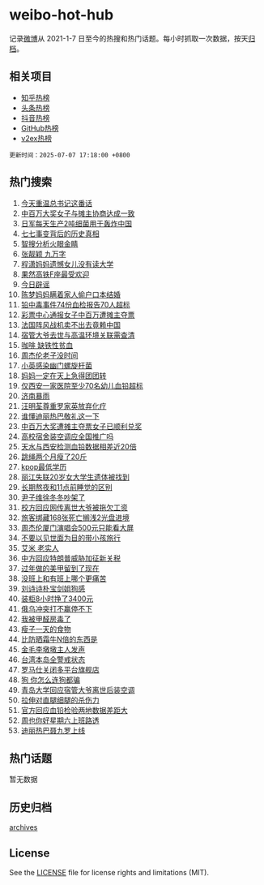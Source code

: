 # weibo-hot-hub

记录[微博](https://www.weibo.com)从 2021-1-7 日至今的热搜和热门话题。每小时抓取一次数据，按天[归档](archives)。

## 相关项目

- [知乎热榜](https://github.com/lonnyzhang423/zhihu-hot-hub)
- [头条热榜](https://github.com/lonnyzhang423/toutiao-hot-hub)
- [抖音热榜](https://github.com/lonnyzhang423/douyin-hot-hub)
- [GitHub热榜](https://github.com/lonnyzhang423/github-hot-hub)
- [v2ex热榜](https://github.com/lonnyzhang423/v2ex-hot-hub)


`更新时间：2025-07-07 17:18:00 +0800`

## 热门搜索

1. [今天重温总书记这番话](https://m.weibo.cn/search?containerid=100103type%3D1%26t%3D10%26q%3D%23%E4%BB%8A%E5%A4%A9%E9%87%8D%E6%B8%A9%E6%80%BB%E4%B9%A6%E8%AE%B0%E8%BF%99%E7%95%AA%E8%AF%9D%23&stream_entry_id=51&isnewpage=1&extparam=seat%3D1%26pos%3D0%26stream_entry_id%3D51%26c_type%3D51%26filter_type%3Drealtimehot%26cate%3D10103%26q%3D%2523%25E4%25BB%258A%25E5%25A4%25A9%25E9%2587%258D%25E6%25B8%25A9%25E6%2580%25BB%25E4%25B9%25A6%25E8%25AE%25B0%25E8%25BF%2599%25E7%2595%25AA%25E8%25AF%259D%2523%26dgr%3D0%26display_time%3D1751879878%26pre_seqid%3D17518798788310354799354)
1. [中百万大奖女子与摊主协商达成一致](https://m.weibo.cn/search?containerid=100103type%3D1%26t%3D10%26q%3D%23%E4%B8%AD%E7%99%BE%E4%B8%87%E5%A4%A7%E5%A5%96%E5%A5%B3%E5%AD%90%E4%B8%8E%E6%91%8A%E4%B8%BB%E5%8D%8F%E5%95%86%E8%BE%BE%E6%88%90%E4%B8%80%E8%87%B4%23&stream_entry_id=31&isnewpage=1&extparam=seat%3D1%26flag%3D0%26lcate%3D5001%26band_rank%3D1%26filter_type%3Drealtimehot%26realpos%3D1%26dgr%3D0%26stream_entry_id%3D31%26pos%3D0%26cate%3D5001%26c_type%3D31%26q%3D%2523%25E4%25B8%25AD%25E7%2599%25BE%25E4%25B8%2587%25E5%25A4%25A7%25E5%25A5%2596%25E5%25A5%25B3%25E5%25AD%2590%25E4%25B8%258E%25E6%2591%258A%25E4%25B8%25BB%25E5%258D%258F%25E5%2595%2586%25E8%25BE%25BE%25E6%2588%2590%25E4%25B8%2580%25E8%2587%25B4%2523%26display_time%3D1751879878%26pre_seqid%3D17518798788310354799354)
1. [日军每天生产2吨细菌用于轰炸中国](https://m.weibo.cn/search?containerid=100103type%3D1%26t%3D10%26q%3D%23%E6%97%A5%E5%86%9B%E6%AF%8F%E5%A4%A9%E7%94%9F%E4%BA%A72%E5%90%A8%E7%BB%86%E8%8F%8C%E7%94%A8%E4%BA%8E%E8%BD%B0%E7%82%B8%E4%B8%AD%E5%9B%BD%23&stream_entry_id=31&isnewpage=1&extparam=seat%3D1%26flag%3D1%26lcate%3D5001%26band_rank%3D2%26filter_type%3Drealtimehot%26realpos%3D2%26dgr%3D0%26stream_entry_id%3D31%26pos%3D1%26cate%3D5001%26c_type%3D31%26q%3D%2523%25E6%2597%25A5%25E5%2586%259B%25E6%25AF%258F%25E5%25A4%25A9%25E7%2594%259F%25E4%25BA%25A72%25E5%2590%25A8%25E7%25BB%2586%25E8%258F%258C%25E7%2594%25A8%25E4%25BA%258E%25E8%25BD%25B0%25E7%2582%25B8%25E4%25B8%25AD%25E5%259B%25BD%2523%26display_time%3D1751879878%26pre_seqid%3D17518798788310354799354)
1. [七七事变背后的历史真相](https://m.weibo.cn/search?containerid=100103type%3D1%26t%3D10%26q%3D%23%E4%B8%83%E4%B8%83%E4%BA%8B%E5%8F%98%E8%83%8C%E5%90%8E%E7%9A%84%E5%8E%86%E5%8F%B2%E7%9C%9F%E7%9B%B8%23&stream_entry_id=31&isnewpage=1&extparam=seat%3D1%26flag%3D0%26lcate%3D5001%26band_rank%3D3%26filter_type%3Drealtimehot%26realpos%3D3%26dgr%3D0%26stream_entry_id%3D31%26pos%3D2%26cate%3D5001%26c_type%3D31%26q%3D%2523%25E4%25B8%2583%25E4%25B8%2583%25E4%25BA%258B%25E5%258F%2598%25E8%2583%258C%25E5%2590%258E%25E7%259A%2584%25E5%258E%2586%25E5%258F%25B2%25E7%259C%259F%25E7%259B%25B8%2523%26display_time%3D1751879878%26pre_seqid%3D17518798788310354799354)
1. [智搜分析火眼金睛](https://m.weibo.cn/search?containerid=100103type%3D1%26t%3D10%26q%3D%23%E6%99%BA%E6%90%9C%E5%88%86%E6%9E%90%E7%81%AB%E7%9C%BC%E9%87%91%E7%9D%9B%23&stream_entry_id=31&isnewpage=1&extparam=seat%3D1%26stream_entry_id%3D31%26lcate%3D5001%26band_rank%3D4%26filter_type%3Drealtimehot%26is_ad_pos%3D1%26c_type%3D31%26pos%3D3%26q%3D%2523%25E6%2599%25BA%25E6%2590%259C%25E5%2588%2586%25E6%259E%2590%25E7%2581%25AB%25E7%259C%25BC%25E9%2587%2591%25E7%259D%259B%2523%26cate%3D5001%26dgr%3D0%26adid%3D293010%26display_time%3D1751879878%26pre_seqid%3D17518798788310354799354)
1. [张靓颖 九万字](https://m.weibo.cn/search?containerid=100103type%3D1%26t%3D10%26q%3D%E5%BC%A0%E9%9D%93%E9%A2%96+%E4%B9%9D%E4%B8%87%E5%AD%97&stream_entry_id=31&isnewpage=1&extparam=seat%3D1%26flag%3D1%26lcate%3D5001%26band_rank%3D4%26filter_type%3Drealtimehot%26realpos%3D4%26dgr%3D0%26stream_entry_id%3D31%26pos%3D4%26cate%3D5001%26c_type%3D31%26q%3D%25E5%25BC%25A0%25E9%259D%2593%25E9%25A2%2596%2520%25E4%25B9%259D%25E4%25B8%2587%25E5%25AD%2597%26display_time%3D1751879878%26pre_seqid%3D17518798788310354799354)
1. [程潇妈妈遗憾女儿没有读大学](https://m.weibo.cn/search?containerid=100103type%3D1%26t%3D10%26q%3D%E7%A8%8B%E6%BD%87%E5%A6%88%E5%A6%88%E9%81%97%E6%86%BE%E5%A5%B3%E5%84%BF%E6%B2%A1%E6%9C%89%E8%AF%BB%E5%A4%A7%E5%AD%A6&stream_entry_id=31&isnewpage=1&extparam=seat%3D1%26flag%3D1%26lcate%3D5001%26band_rank%3D5%26filter_type%3Drealtimehot%26realpos%3D5%26dgr%3D0%26stream_entry_id%3D31%26pos%3D5%26cate%3D5001%26c_type%3D31%26q%3D%25E7%25A8%258B%25E6%25BD%2587%25E5%25A6%2588%25E5%25A6%2588%25E9%2581%2597%25E6%2586%25BE%25E5%25A5%25B3%25E5%2584%25BF%25E6%25B2%25A1%25E6%259C%2589%25E8%25AF%25BB%25E5%25A4%25A7%25E5%25AD%25A6%26display_time%3D1751879878%26pre_seqid%3D17518798788310354799354)
1. [果然高铁F座最受欢迎](https://m.weibo.cn/search?containerid=100103type%3D1%26t%3D10%26q%3D%E6%9E%9C%E7%84%B6%E9%AB%98%E9%93%81F%E5%BA%A7%E6%9C%80%E5%8F%97%E6%AC%A2%E8%BF%8E&stream_entry_id=31&isnewpage=1&extparam=seat%3D1%26flag%3D2%26lcate%3D5001%26band_rank%3D6%26filter_type%3Drealtimehot%26realpos%3D6%26dgr%3D0%26stream_entry_id%3D31%26pos%3D6%26cate%3D5001%26c_type%3D31%26q%3D%25E6%259E%259C%25E7%2584%25B6%25E9%25AB%2598%25E9%2593%2581F%25E5%25BA%25A7%25E6%259C%2580%25E5%258F%2597%25E6%25AC%25A2%25E8%25BF%258E%26display_time%3D1751879878%26pre_seqid%3D17518798788310354799354)
1. [今日辟谣](https://m.weibo.cn/search?containerid=100103type%3D1%26t%3D10%26q%3D%23%E4%BB%8A%E6%97%A5%E8%BE%9F%E8%B0%A3%23&stream_entry_id=31&isnewpage=1&extparam=seat%3D1%26stream_entry_id%3D31%26lcate%3D5001%26band_rank%3D7%26filter_type%3Drealtimehot%26is_ad_pos%3D1%26c_type%3D31%26pos%3D7%26q%3D%2523%25E4%25BB%258A%25E6%2597%25A5%25E8%25BE%259F%25E8%25B0%25A3%2523%26cate%3D5001%26dgr%3D0%26adid%3D293062%26display_time%3D1751879878%26pre_seqid%3D17518798788310354799354)
1. [陈梦妈妈瞒着家人偷户口本结婚](https://m.weibo.cn/search?containerid=100103type%3D1%26t%3D10%26q%3D%E9%99%88%E6%A2%A6%E5%A6%88%E5%A6%88%E7%9E%92%E7%9D%80%E5%AE%B6%E4%BA%BA%E5%81%B7%E6%88%B7%E5%8F%A3%E6%9C%AC%E7%BB%93%E5%A9%9A&stream_entry_id=31&isnewpage=1&extparam=seat%3D1%26flag%3D2%26lcate%3D5001%26band_rank%3D7%26filter_type%3Drealtimehot%26realpos%3D7%26dgr%3D0%26stream_entry_id%3D31%26pos%3D8%26cate%3D5001%26c_type%3D31%26q%3D%25E9%2599%2588%25E6%25A2%25A6%25E5%25A6%2588%25E5%25A6%2588%25E7%259E%2592%25E7%259D%2580%25E5%25AE%25B6%25E4%25BA%25BA%25E5%2581%25B7%25E6%2588%25B7%25E5%258F%25A3%25E6%259C%25AC%25E7%25BB%2593%25E5%25A9%259A%26display_time%3D1751879878%26pre_seqid%3D17518798788310354799354)
1. [铅中毒事件74份血检报告70人超标](https://m.weibo.cn/search?containerid=100103type%3D1%26t%3D10%26q%3D%23%E9%93%85%E4%B8%AD%E6%AF%92%E4%BA%8B%E4%BB%B674%E4%BB%BD%E8%A1%80%E6%A3%80%E6%8A%A5%E5%91%8A70%E4%BA%BA%E8%B6%85%E6%A0%87%23&stream_entry_id=31&isnewpage=1&extparam=seat%3D1%26flag%3D0%26lcate%3D5001%26band_rank%3D8%26filter_type%3Drealtimehot%26realpos%3D8%26dgr%3D0%26stream_entry_id%3D31%26pos%3D9%26cate%3D5001%26c_type%3D31%26q%3D%2523%25E9%2593%2585%25E4%25B8%25AD%25E6%25AF%2592%25E4%25BA%258B%25E4%25BB%25B674%25E4%25BB%25BD%25E8%25A1%2580%25E6%25A3%2580%25E6%258A%25A5%25E5%2591%258A70%25E4%25BA%25BA%25E8%25B6%2585%25E6%25A0%2587%2523%26display_time%3D1751879878%26pre_seqid%3D17518798788310354799354)
1. [彩票中心通报女子中百万遭摊主夺票](https://m.weibo.cn/search?containerid=100103type%3D1%26t%3D10%26q%3D%23%E5%BD%A9%E7%A5%A8%E4%B8%AD%E5%BF%83%E9%80%9A%E6%8A%A5%E5%A5%B3%E5%AD%90%E4%B8%AD%E7%99%BE%E4%B8%87%E9%81%AD%E6%91%8A%E4%B8%BB%E5%A4%BA%E7%A5%A8%23&stream_entry_id=31&isnewpage=1&extparam=seat%3D1%26flag%3D1%26lcate%3D5001%26band_rank%3D9%26filter_type%3Drealtimehot%26realpos%3D9%26dgr%3D0%26stream_entry_id%3D31%26pos%3D10%26cate%3D5001%26c_type%3D31%26q%3D%2523%25E5%25BD%25A9%25E7%25A5%25A8%25E4%25B8%25AD%25E5%25BF%2583%25E9%2580%259A%25E6%258A%25A5%25E5%25A5%25B3%25E5%25AD%2590%25E4%25B8%25AD%25E7%2599%25BE%25E4%25B8%2587%25E9%2581%25AD%25E6%2591%258A%25E4%25B8%25BB%25E5%25A4%25BA%25E7%25A5%25A8%2523%26display_time%3D1751879878%26pre_seqid%3D17518798788310354799354)
1. [法国阵风战机卖不出去竟赖中国](https://m.weibo.cn/search?containerid=100103type%3D1%26t%3D10%26q%3D%23%E6%B3%95%E5%9B%BD%E9%98%B5%E9%A3%8E%E6%88%98%E6%9C%BA%E5%8D%96%E4%B8%8D%E5%87%BA%E5%8E%BB%E7%AB%9F%E8%B5%96%E4%B8%AD%E5%9B%BD%23&stream_entry_id=31&isnewpage=1&extparam=seat%3D1%26flag%3D0%26lcate%3D5001%26band_rank%3D10%26filter_type%3Drealtimehot%26realpos%3D10%26dgr%3D0%26stream_entry_id%3D31%26pos%3D11%26cate%3D5001%26c_type%3D31%26q%3D%2523%25E6%25B3%2595%25E5%259B%25BD%25E9%2598%25B5%25E9%25A3%258E%25E6%2588%2598%25E6%259C%25BA%25E5%258D%2596%25E4%25B8%258D%25E5%2587%25BA%25E5%258E%25BB%25E7%25AB%259F%25E8%25B5%2596%25E4%25B8%25AD%25E5%259B%25BD%2523%26display_time%3D1751879878%26pre_seqid%3D17518798788310354799354)
1. [宿管大爷去世与高温环境关联需查清](https://m.weibo.cn/search?containerid=100103type%3D1%26t%3D10%26q%3D%23%E5%AE%BF%E7%AE%A1%E5%A4%A7%E7%88%B7%E5%8E%BB%E4%B8%96%E4%B8%8E%E9%AB%98%E6%B8%A9%E7%8E%AF%E5%A2%83%E5%85%B3%E8%81%94%E9%9C%80%E6%9F%A5%E6%B8%85%23&stream_entry_id=31&isnewpage=1&extparam=seat%3D1%26flag%3D2%26lcate%3D5001%26band_rank%3D11%26filter_type%3Drealtimehot%26realpos%3D11%26dgr%3D0%26stream_entry_id%3D31%26pos%3D12%26cate%3D5001%26c_type%3D31%26q%3D%2523%25E5%25AE%25BF%25E7%25AE%25A1%25E5%25A4%25A7%25E7%2588%25B7%25E5%258E%25BB%25E4%25B8%2596%25E4%25B8%258E%25E9%25AB%2598%25E6%25B8%25A9%25E7%258E%25AF%25E5%25A2%2583%25E5%2585%25B3%25E8%2581%2594%25E9%259C%2580%25E6%259F%25A5%25E6%25B8%2585%2523%26display_time%3D1751879878%26pre_seqid%3D17518798788310354799354)
1. [咖啡 缺铁性贫血](https://m.weibo.cn/search?containerid=100103type%3D1%26t%3D10%26q%3D%E5%92%96%E5%95%A1+%E7%BC%BA%E9%93%81%E6%80%A7%E8%B4%AB%E8%A1%80&stream_entry_id=31&isnewpage=1&extparam=seat%3D1%26flag%3D2%26lcate%3D5001%26band_rank%3D12%26filter_type%3Drealtimehot%26realpos%3D12%26dgr%3D0%26stream_entry_id%3D31%26pos%3D13%26cate%3D5001%26c_type%3D31%26q%3D%25E5%2592%2596%25E5%2595%25A1%2520%25E7%25BC%25BA%25E9%2593%2581%25E6%2580%25A7%25E8%25B4%25AB%25E8%25A1%2580%26display_time%3D1751879878%26pre_seqid%3D17518798788310354799354)
1. [周杰伦老子没时间](https://m.weibo.cn/search?containerid=100103type%3D1%26t%3D10%26q%3D%E5%91%A8%E6%9D%B0%E4%BC%A6%E8%80%81%E5%AD%90%E6%B2%A1%E6%97%B6%E9%97%B4&stream_entry_id=31&isnewpage=1&extparam=seat%3D1%26flag%3D2%26lcate%3D5001%26band_rank%3D13%26filter_type%3Drealtimehot%26realpos%3D13%26dgr%3D0%26stream_entry_id%3D31%26pos%3D14%26cate%3D5001%26c_type%3D31%26q%3D%25E5%2591%25A8%25E6%259D%25B0%25E4%25BC%25A6%25E8%2580%2581%25E5%25AD%2590%25E6%25B2%25A1%25E6%2597%25B6%25E9%2597%25B4%26display_time%3D1751879878%26pre_seqid%3D17518798788310354799354)
1. [小英感染幽门螺旋杆菌](https://m.weibo.cn/search?containerid=100103type%3D1%26t%3D10%26q%3D%23%E5%B0%8F%E8%8B%B1%E6%84%9F%E6%9F%93%E5%B9%BD%E9%97%A8%E8%9E%BA%E6%97%8B%E6%9D%86%E8%8F%8C%23&stream_entry_id=31&isnewpage=1&extparam=seat%3D1%26flag%3D2%26lcate%3D5001%26band_rank%3D14%26filter_type%3Drealtimehot%26realpos%3D14%26dgr%3D0%26stream_entry_id%3D31%26pos%3D15%26cate%3D5001%26c_type%3D31%26q%3D%2523%25E5%25B0%258F%25E8%258B%25B1%25E6%2584%259F%25E6%259F%2593%25E5%25B9%25BD%25E9%2597%25A8%25E8%259E%25BA%25E6%2597%258B%25E6%259D%2586%25E8%258F%258C%2523%26display_time%3D1751879878%26pre_seqid%3D17518798788310354799354)
1. [妈妈一定在天上急得团团转](https://m.weibo.cn/search?containerid=100103type%3D1%26t%3D10%26q%3D%E5%A6%88%E5%A6%88%E4%B8%80%E5%AE%9A%E5%9C%A8%E5%A4%A9%E4%B8%8A%E6%80%A5%E5%BE%97%E5%9B%A2%E5%9B%A2%E8%BD%AC&stream_entry_id=31&isnewpage=1&extparam=seat%3D1%26flag%3D0%26lcate%3D5001%26band_rank%3D15%26filter_type%3Drealtimehot%26realpos%3D15%26dgr%3D0%26stream_entry_id%3D31%26pos%3D16%26cate%3D5001%26c_type%3D31%26q%3D%25E5%25A6%2588%25E5%25A6%2588%25E4%25B8%2580%25E5%25AE%259A%25E5%259C%25A8%25E5%25A4%25A9%25E4%25B8%258A%25E6%2580%25A5%25E5%25BE%2597%25E5%259B%25A2%25E5%259B%25A2%25E8%25BD%25AC%26display_time%3D1751879878%26pre_seqid%3D17518798788310354799354)
1. [仅西安一家医院至少70名幼儿血铅超标](https://m.weibo.cn/search?containerid=100103type%3D1%26t%3D10%26q%3D%23%E4%BB%85%E8%A5%BF%E5%AE%89%E4%B8%80%E5%AE%B6%E5%8C%BB%E9%99%A2%E8%87%B3%E5%B0%9170%E5%90%8D%E5%B9%BC%E5%84%BF%E8%A1%80%E9%93%85%E8%B6%85%E6%A0%87%23&stream_entry_id=31&isnewpage=1&extparam=seat%3D1%26flag%3D0%26lcate%3D5001%26band_rank%3D16%26filter_type%3Drealtimehot%26realpos%3D16%26dgr%3D0%26stream_entry_id%3D31%26pos%3D17%26cate%3D5001%26c_type%3D31%26q%3D%2523%25E4%25BB%2585%25E8%25A5%25BF%25E5%25AE%2589%25E4%25B8%2580%25E5%25AE%25B6%25E5%258C%25BB%25E9%2599%25A2%25E8%2587%25B3%25E5%25B0%259170%25E5%2590%258D%25E5%25B9%25BC%25E5%2584%25BF%25E8%25A1%2580%25E9%2593%2585%25E8%25B6%2585%25E6%25A0%2587%2523%26display_time%3D1751879878%26pre_seqid%3D17518798788310354799354)
1. [济南暴雨](https://m.weibo.cn/search?containerid=100103type%3D1%26t%3D10%26q%3D%E6%B5%8E%E5%8D%97%E6%9A%B4%E9%9B%A8&stream_entry_id=31&isnewpage=1&extparam=seat%3D1%26flag%3D0%26lcate%3D5001%26band_rank%3D17%26filter_type%3Drealtimehot%26realpos%3D17%26dgr%3D0%26stream_entry_id%3D31%26pos%3D18%26cate%3D5001%26c_type%3D31%26q%3D%25E6%25B5%258E%25E5%258D%2597%25E6%259A%25B4%25E9%259B%25A8%26display_time%3D1751879878%26pre_seqid%3D17518798788310354799354)
1. [汪明荃尊重罗家英放弃化疗](https://m.weibo.cn/search?containerid=100103type%3D1%26t%3D10%26q%3D%23%E6%B1%AA%E6%98%8E%E8%8D%83%E5%B0%8A%E9%87%8D%E7%BD%97%E5%AE%B6%E8%8B%B1%E6%94%BE%E5%BC%83%E5%8C%96%E7%96%97%23&stream_entry_id=31&isnewpage=1&extparam=seat%3D1%26flag%3D1%26lcate%3D5001%26band_rank%3D18%26filter_type%3Drealtimehot%26realpos%3D18%26dgr%3D0%26stream_entry_id%3D31%26pos%3D19%26cate%3D5001%26c_type%3D31%26q%3D%2523%25E6%25B1%25AA%25E6%2598%258E%25E8%258D%2583%25E5%25B0%258A%25E9%2587%258D%25E7%25BD%2597%25E5%25AE%25B6%25E8%258B%25B1%25E6%2594%25BE%25E5%25BC%2583%25E5%258C%2596%25E7%2596%2597%2523%26display_time%3D1751879878%26pre_seqid%3D17518798788310354799354)
1. [谁懂迪丽热巴敬礼这一下](https://m.weibo.cn/search?containerid=100103type%3D1%26t%3D10%26q%3D%23%E8%B0%81%E6%87%82%E8%BF%AA%E4%B8%BD%E7%83%AD%E5%B7%B4%E6%95%AC%E7%A4%BC%E8%BF%99%E4%B8%80%E4%B8%8B%23&stream_entry_id=31&isnewpage=1&extparam=seat%3D1%26flag%3D1%26lcate%3D5001%26band_rank%3D19%26filter_type%3Drealtimehot%26realpos%3D19%26dgr%3D0%26stream_entry_id%3D31%26pos%3D20%26cate%3D5001%26c_type%3D31%26q%3D%2523%25E8%25B0%2581%25E6%2587%2582%25E8%25BF%25AA%25E4%25B8%25BD%25E7%2583%25AD%25E5%25B7%25B4%25E6%2595%25AC%25E7%25A4%25BC%25E8%25BF%2599%25E4%25B8%2580%25E4%25B8%258B%2523%26display_time%3D1751879878%26pre_seqid%3D17518798788310354799354)
1. [中百万大奖遭摊主夺票女子已顺利兑奖](https://m.weibo.cn/search?containerid=100103type%3D1%26t%3D10%26q%3D%23%E4%B8%AD%E7%99%BE%E4%B8%87%E5%A4%A7%E5%A5%96%E9%81%AD%E6%91%8A%E4%B8%BB%E5%A4%BA%E7%A5%A8%E5%A5%B3%E5%AD%90%E5%B7%B2%E9%A1%BA%E5%88%A9%E5%85%91%E5%A5%96%23&stream_entry_id=31&isnewpage=1&extparam=seat%3D1%26flag%3D1%26lcate%3D5001%26band_rank%3D20%26filter_type%3Drealtimehot%26realpos%3D20%26dgr%3D0%26stream_entry_id%3D31%26pos%3D21%26cate%3D5001%26c_type%3D31%26q%3D%2523%25E4%25B8%25AD%25E7%2599%25BE%25E4%25B8%2587%25E5%25A4%25A7%25E5%25A5%2596%25E9%2581%25AD%25E6%2591%258A%25E4%25B8%25BB%25E5%25A4%25BA%25E7%25A5%25A8%25E5%25A5%25B3%25E5%25AD%2590%25E5%25B7%25B2%25E9%25A1%25BA%25E5%2588%25A9%25E5%2585%2591%25E5%25A5%2596%2523%26display_time%3D1751879878%26pre_seqid%3D17518798788310354799354)
1. [高校宿舍装空调应全国推广吗](https://m.weibo.cn/search?containerid=100103type%3D1%26t%3D10%26q%3D%23%E9%AB%98%E6%A0%A1%E5%AE%BF%E8%88%8D%E8%A3%85%E7%A9%BA%E8%B0%83%E5%BA%94%E5%85%A8%E5%9B%BD%E6%8E%A8%E5%B9%BF%E5%90%97%23&stream_entry_id=31&isnewpage=1&extparam=seat%3D1%26flag%3D1%26lcate%3D5001%26band_rank%3D21%26filter_type%3Drealtimehot%26realpos%3D21%26dgr%3D0%26stream_entry_id%3D31%26pos%3D22%26cate%3D5001%26c_type%3D31%26q%3D%2523%25E9%25AB%2598%25E6%25A0%25A1%25E5%25AE%25BF%25E8%2588%258D%25E8%25A3%2585%25E7%25A9%25BA%25E8%25B0%2583%25E5%25BA%2594%25E5%2585%25A8%25E5%259B%25BD%25E6%258E%25A8%25E5%25B9%25BF%25E5%2590%2597%2523%26display_time%3D1751879878%26pre_seqid%3D17518798788310354799354)
1. [天水与西安检测血铅数据相差近20倍](https://m.weibo.cn/search?containerid=100103type%3D1%26t%3D10%26q%3D%23%E5%A4%A9%E6%B0%B4%E4%B8%8E%E8%A5%BF%E5%AE%89%E6%A3%80%E6%B5%8B%E8%A1%80%E9%93%85%E6%95%B0%E6%8D%AE%E7%9B%B8%E5%B7%AE%E8%BF%9120%E5%80%8D%23&stream_entry_id=31&isnewpage=1&extparam=seat%3D1%26flag%3D1%26lcate%3D5001%26band_rank%3D22%26filter_type%3Drealtimehot%26realpos%3D22%26dgr%3D0%26stream_entry_id%3D31%26pos%3D23%26cate%3D5001%26c_type%3D31%26q%3D%2523%25E5%25A4%25A9%25E6%25B0%25B4%25E4%25B8%258E%25E8%25A5%25BF%25E5%25AE%2589%25E6%25A3%2580%25E6%25B5%258B%25E8%25A1%2580%25E9%2593%2585%25E6%2595%25B0%25E6%258D%25AE%25E7%259B%25B8%25E5%25B7%25AE%25E8%25BF%259120%25E5%2580%258D%2523%26display_time%3D1751879878%26pre_seqid%3D17518798788310354799354)
1. [跳绳两个月瘦了20斤](https://m.weibo.cn/search?containerid=100103type%3D1%26t%3D10%26q%3D%E8%B7%B3%E7%BB%B3%E4%B8%A4%E4%B8%AA%E6%9C%88%E7%98%A6%E4%BA%8620%E6%96%A4&stream_entry_id=31&isnewpage=1&extparam=seat%3D1%26flag%3D0%26lcate%3D5001%26band_rank%3D23%26filter_type%3Drealtimehot%26realpos%3D23%26dgr%3D0%26stream_entry_id%3D31%26pos%3D24%26cate%3D5001%26c_type%3D31%26q%3D%25E8%25B7%25B3%25E7%25BB%25B3%25E4%25B8%25A4%25E4%25B8%25AA%25E6%259C%2588%25E7%2598%25A6%25E4%25BA%258620%25E6%2596%25A4%26display_time%3D1751879878%26pre_seqid%3D17518798788310354799354)
1. [kpop最低学历](https://m.weibo.cn/search?containerid=100103type%3D1%26t%3D10%26q%3D%23kpop%E6%9C%80%E4%BD%8E%E5%AD%A6%E5%8E%86%23&stream_entry_id=31&isnewpage=1&extparam=seat%3D1%26flag%3D0%26lcate%3D5001%26band_rank%3D24%26filter_type%3Drealtimehot%26realpos%3D24%26dgr%3D0%26stream_entry_id%3D31%26pos%3D25%26cate%3D5001%26c_type%3D31%26q%3D%2523kpop%25E6%259C%2580%25E4%25BD%258E%25E5%25AD%25A6%25E5%258E%2586%2523%26display_time%3D1751879878%26pre_seqid%3D17518798788310354799354)
1. [丽江失联20岁女大学生遗体被找到](https://m.weibo.cn/search?containerid=100103type%3D1%26t%3D10%26q%3D%23%E4%B8%BD%E6%B1%9F%E5%A4%B1%E8%81%9420%E5%B2%81%E5%A5%B3%E5%A4%A7%E5%AD%A6%E7%94%9F%E9%81%97%E4%BD%93%E8%A2%AB%E6%89%BE%E5%88%B0%23&stream_entry_id=31&isnewpage=1&extparam=seat%3D1%26flag%3D1%26lcate%3D5001%26band_rank%3D25%26filter_type%3Drealtimehot%26realpos%3D25%26dgr%3D0%26stream_entry_id%3D31%26pos%3D26%26cate%3D5001%26c_type%3D31%26q%3D%2523%25E4%25B8%25BD%25E6%25B1%259F%25E5%25A4%25B1%25E8%2581%259420%25E5%25B2%2581%25E5%25A5%25B3%25E5%25A4%25A7%25E5%25AD%25A6%25E7%2594%259F%25E9%2581%2597%25E4%25BD%2593%25E8%25A2%25AB%25E6%2589%25BE%25E5%2588%25B0%2523%26display_time%3D1751879878%26pre_seqid%3D17518798788310354799354)
1. [长期熬夜和11点前睡觉的区别](https://m.weibo.cn/search?containerid=100103type%3D1%26t%3D10%26q%3D%E9%95%BF%E6%9C%9F%E7%86%AC%E5%A4%9C%E5%92%8C11%E7%82%B9%E5%89%8D%E7%9D%A1%E8%A7%89%E7%9A%84%E5%8C%BA%E5%88%AB&stream_entry_id=31&isnewpage=1&extparam=seat%3D1%26flag%3D0%26lcate%3D5001%26band_rank%3D26%26filter_type%3Drealtimehot%26realpos%3D26%26dgr%3D0%26stream_entry_id%3D31%26pos%3D27%26cate%3D5001%26c_type%3D31%26q%3D%25E9%2595%25BF%25E6%259C%259F%25E7%2586%25AC%25E5%25A4%259C%25E5%2592%258C11%25E7%2582%25B9%25E5%2589%258D%25E7%259D%25A1%25E8%25A7%2589%25E7%259A%2584%25E5%258C%25BA%25E5%2588%25AB%26display_time%3D1751879878%26pre_seqid%3D17518798788310354799354)
1. [尹子维徐冬冬吵架了](https://m.weibo.cn/search?containerid=100103type%3D1%26t%3D10%26q%3D%E5%B0%B9%E5%AD%90%E7%BB%B4%E5%BE%90%E5%86%AC%E5%86%AC%E5%90%B5%E6%9E%B6%E4%BA%86&stream_entry_id=31&isnewpage=1&extparam=seat%3D1%26flag%3D0%26lcate%3D5001%26band_rank%3D27%26filter_type%3Drealtimehot%26realpos%3D27%26dgr%3D0%26stream_entry_id%3D31%26pos%3D28%26cate%3D5001%26c_type%3D31%26q%3D%25E5%25B0%25B9%25E5%25AD%2590%25E7%25BB%25B4%25E5%25BE%2590%25E5%2586%25AC%25E5%2586%25AC%25E5%2590%25B5%25E6%259E%25B6%25E4%25BA%2586%26display_time%3D1751879878%26pre_seqid%3D17518798788310354799354)
1. [校方回应网传离世大爷被拖欠工资](https://m.weibo.cn/search?containerid=100103type%3D1%26t%3D10%26q%3D%23%E6%A0%A1%E6%96%B9%E5%9B%9E%E5%BA%94%E7%BD%91%E4%BC%A0%E7%A6%BB%E4%B8%96%E5%A4%A7%E7%88%B7%E8%A2%AB%E6%8B%96%E6%AC%A0%E5%B7%A5%E8%B5%84%23&stream_entry_id=31&isnewpage=1&extparam=seat%3D1%26flag%3D1%26lcate%3D5001%26band_rank%3D28%26filter_type%3Drealtimehot%26realpos%3D28%26dgr%3D0%26stream_entry_id%3D31%26pos%3D29%26cate%3D5001%26c_type%3D31%26q%3D%2523%25E6%25A0%25A1%25E6%2596%25B9%25E5%259B%259E%25E5%25BA%2594%25E7%25BD%2591%25E4%25BC%25A0%25E7%25A6%25BB%25E4%25B8%2596%25E5%25A4%25A7%25E7%2588%25B7%25E8%25A2%25AB%25E6%258B%2596%25E6%25AC%25A0%25E5%25B7%25A5%25E8%25B5%2584%2523%26display_time%3D1751879878%26pre_seqid%3D17518798788310354799354)
1. [旅客绑藏168张死亡搁浅2光盘进境](https://m.weibo.cn/search?containerid=100103type%3D1%26t%3D10%26q%3D%23%E6%97%85%E5%AE%A2%E7%BB%91%E8%97%8F168%E5%BC%A0%E6%AD%BB%E4%BA%A1%E6%90%81%E6%B5%852%E5%85%89%E7%9B%98%E8%BF%9B%E5%A2%83%23&stream_entry_id=31&isnewpage=1&extparam=seat%3D1%26flag%3D1%26lcate%3D5001%26band_rank%3D29%26filter_type%3Drealtimehot%26realpos%3D29%26dgr%3D0%26stream_entry_id%3D31%26pos%3D30%26cate%3D5001%26c_type%3D31%26q%3D%2523%25E6%2597%2585%25E5%25AE%25A2%25E7%25BB%2591%25E8%2597%258F168%25E5%25BC%25A0%25E6%25AD%25BB%25E4%25BA%25A1%25E6%2590%2581%25E6%25B5%25852%25E5%2585%2589%25E7%259B%2598%25E8%25BF%259B%25E5%25A2%2583%2523%26display_time%3D1751879878%26pre_seqid%3D17518798788310354799354)
1. [周杰伦厦门演唱会500元只能看大屏](https://m.weibo.cn/search?containerid=100103type%3D1%26t%3D10%26q%3D%23%E5%91%A8%E6%9D%B0%E4%BC%A6%E5%8E%A6%E9%97%A8%E6%BC%94%E5%94%B1%E4%BC%9A500%E5%85%83%E5%8F%AA%E8%83%BD%E7%9C%8B%E5%A4%A7%E5%B1%8F%23&stream_entry_id=31&isnewpage=1&extparam=seat%3D1%26flag%3D1%26lcate%3D5001%26band_rank%3D30%26filter_type%3Drealtimehot%26realpos%3D30%26dgr%3D0%26stream_entry_id%3D31%26pos%3D31%26cate%3D5001%26c_type%3D31%26q%3D%2523%25E5%2591%25A8%25E6%259D%25B0%25E4%25BC%25A6%25E5%258E%25A6%25E9%2597%25A8%25E6%25BC%2594%25E5%2594%25B1%25E4%25BC%259A500%25E5%2585%2583%25E5%258F%25AA%25E8%2583%25BD%25E7%259C%258B%25E5%25A4%25A7%25E5%25B1%258F%2523%26display_time%3D1751879878%26pre_seqid%3D17518798788310354799354)
1. [不要以见世面为目的带小孩旅行](https://m.weibo.cn/search?containerid=100103type%3D1%26t%3D10%26q%3D%E4%B8%8D%E8%A6%81%E4%BB%A5%E8%A7%81%E4%B8%96%E9%9D%A2%E4%B8%BA%E7%9B%AE%E7%9A%84%E5%B8%A6%E5%B0%8F%E5%AD%A9%E6%97%85%E8%A1%8C&stream_entry_id=31&isnewpage=1&extparam=seat%3D1%26flag%3D1%26lcate%3D5001%26band_rank%3D31%26filter_type%3Drealtimehot%26realpos%3D31%26dgr%3D0%26stream_entry_id%3D31%26pos%3D32%26cate%3D5001%26c_type%3D31%26q%3D%25E4%25B8%258D%25E8%25A6%2581%25E4%25BB%25A5%25E8%25A7%2581%25E4%25B8%2596%25E9%259D%25A2%25E4%25B8%25BA%25E7%259B%25AE%25E7%259A%2584%25E5%25B8%25A6%25E5%25B0%258F%25E5%25AD%25A9%25E6%2597%2585%25E8%25A1%258C%26display_time%3D1751879878%26pre_seqid%3D17518798788310354799354)
1. [艾米 老实人](https://m.weibo.cn/search?containerid=100103type%3D1%26t%3D10%26q%3D%E8%89%BE%E7%B1%B3+%E8%80%81%E5%AE%9E%E4%BA%BA&stream_entry_id=31&isnewpage=1&extparam=seat%3D1%26flag%3D1%26lcate%3D5001%26band_rank%3D32%26filter_type%3Drealtimehot%26realpos%3D32%26dgr%3D0%26stream_entry_id%3D31%26pos%3D33%26cate%3D5001%26c_type%3D31%26q%3D%25E8%2589%25BE%25E7%25B1%25B3%2520%25E8%2580%2581%25E5%25AE%259E%25E4%25BA%25BA%26display_time%3D1751879878%26pre_seqid%3D17518798788310354799354)
1. [中方回应特朗普威胁加征新关税](https://m.weibo.cn/search?containerid=100103type%3D1%26t%3D10%26q%3D%23%E4%B8%AD%E6%96%B9%E5%9B%9E%E5%BA%94%E7%89%B9%E6%9C%97%E6%99%AE%E5%A8%81%E8%83%81%E5%8A%A0%E5%BE%81%E6%96%B0%E5%85%B3%E7%A8%8E%23&stream_entry_id=31&isnewpage=1&extparam=seat%3D1%26flag%3D1%26lcate%3D5001%26band_rank%3D33%26filter_type%3Drealtimehot%26realpos%3D33%26dgr%3D0%26stream_entry_id%3D31%26pos%3D34%26cate%3D5001%26c_type%3D31%26q%3D%2523%25E4%25B8%25AD%25E6%2596%25B9%25E5%259B%259E%25E5%25BA%2594%25E7%2589%25B9%25E6%259C%2597%25E6%2599%25AE%25E5%25A8%2581%25E8%2583%2581%25E5%258A%25A0%25E5%25BE%2581%25E6%2596%25B0%25E5%2585%25B3%25E7%25A8%258E%2523%26display_time%3D1751879878%26pre_seqid%3D17518798788310354799354)
1. [过年做的美甲留到了现在](https://m.weibo.cn/search?containerid=100103type%3D1%26t%3D10%26q%3D%E8%BF%87%E5%B9%B4%E5%81%9A%E7%9A%84%E7%BE%8E%E7%94%B2%E7%95%99%E5%88%B0%E4%BA%86%E7%8E%B0%E5%9C%A8&stream_entry_id=31&isnewpage=1&extparam=seat%3D1%26flag%3D0%26lcate%3D5001%26band_rank%3D34%26filter_type%3Drealtimehot%26realpos%3D34%26dgr%3D0%26stream_entry_id%3D31%26pos%3D35%26cate%3D5001%26c_type%3D31%26q%3D%25E8%25BF%2587%25E5%25B9%25B4%25E5%2581%259A%25E7%259A%2584%25E7%25BE%258E%25E7%2594%25B2%25E7%2595%2599%25E5%2588%25B0%25E4%25BA%2586%25E7%258E%25B0%25E5%259C%25A8%26display_time%3D1751879878%26pre_seqid%3D17518798788310354799354)
1. [没班上和有班上哪个更痛苦](https://m.weibo.cn/search?containerid=100103type%3D1%26t%3D10%26q%3D%E6%B2%A1%E7%8F%AD%E4%B8%8A%E5%92%8C%E6%9C%89%E7%8F%AD%E4%B8%8A%E5%93%AA%E4%B8%AA%E6%9B%B4%E7%97%9B%E8%8B%A6&stream_entry_id=31&isnewpage=1&extparam=seat%3D1%26flag%3D1%26lcate%3D5001%26band_rank%3D35%26filter_type%3Drealtimehot%26realpos%3D35%26dgr%3D0%26stream_entry_id%3D31%26pos%3D36%26cate%3D5001%26c_type%3D31%26q%3D%25E6%25B2%25A1%25E7%258F%25AD%25E4%25B8%258A%25E5%2592%258C%25E6%259C%2589%25E7%258F%25AD%25E4%25B8%258A%25E5%2593%25AA%25E4%25B8%25AA%25E6%259B%25B4%25E7%2597%259B%25E8%258B%25A6%26display_time%3D1751879878%26pre_seqid%3D17518798788310354799354)
1. [刘诗诗朴宝剑姐狗感](https://m.weibo.cn/search?containerid=100103type%3D1%26t%3D10%26q%3D%E5%88%98%E8%AF%97%E8%AF%97%E6%9C%B4%E5%AE%9D%E5%89%91%E5%A7%90%E7%8B%97%E6%84%9F&stream_entry_id=31&isnewpage=1&extparam=seat%3D1%26flag%3D0%26lcate%3D5001%26band_rank%3D36%26filter_type%3Drealtimehot%26realpos%3D36%26dgr%3D0%26stream_entry_id%3D31%26pos%3D37%26cate%3D5001%26c_type%3D31%26q%3D%25E5%2588%2598%25E8%25AF%2597%25E8%25AF%2597%25E6%259C%25B4%25E5%25AE%259D%25E5%2589%2591%25E5%25A7%2590%25E7%258B%2597%25E6%2584%259F%26display_time%3D1751879878%26pre_seqid%3D17518798788310354799354)
1. [装柜8小时挣了3400元](https://m.weibo.cn/search?containerid=100103type%3D1%26t%3D10%26q%3D%E8%A3%85%E6%9F%9C8%E5%B0%8F%E6%97%B6%E6%8C%A3%E4%BA%863400%E5%85%83&stream_entry_id=31&isnewpage=1&extparam=seat%3D1%26flag%3D0%26lcate%3D5001%26band_rank%3D37%26filter_type%3Drealtimehot%26realpos%3D37%26dgr%3D0%26stream_entry_id%3D31%26pos%3D38%26cate%3D5001%26c_type%3D31%26q%3D%25E8%25A3%2585%25E6%259F%259C8%25E5%25B0%258F%25E6%2597%25B6%25E6%258C%25A3%25E4%25BA%25863400%25E5%2585%2583%26display_time%3D1751879878%26pre_seqid%3D17518798788310354799354)
1. [俄乌冲突打不赢停不下](https://m.weibo.cn/search?containerid=100103type%3D1%26t%3D10%26q%3D%23%E4%BF%84%E4%B9%8C%E5%86%B2%E7%AA%81%E6%89%93%E4%B8%8D%E8%B5%A2%E5%81%9C%E4%B8%8D%E4%B8%8B%23&stream_entry_id=31&isnewpage=1&extparam=seat%3D1%26flag%3D1%26lcate%3D5001%26band_rank%3D38%26filter_type%3Drealtimehot%26realpos%3D38%26dgr%3D0%26stream_entry_id%3D31%26pos%3D39%26cate%3D5001%26c_type%3D31%26q%3D%2523%25E4%25BF%2584%25E4%25B9%258C%25E5%2586%25B2%25E7%25AA%2581%25E6%2589%2593%25E4%25B8%258D%25E8%25B5%25A2%25E5%2581%259C%25E4%25B8%258D%25E4%25B8%258B%2523%26display_time%3D1751879878%26pre_seqid%3D17518798788310354799354)
1. [我被甲醛房毒了](https://m.weibo.cn/search?containerid=100103type%3D1%26t%3D10%26q%3D%E6%88%91%E8%A2%AB%E7%94%B2%E9%86%9B%E6%88%BF%E6%AF%92%E4%BA%86&stream_entry_id=31&isnewpage=1&extparam=seat%3D1%26flag%3D1%26lcate%3D5001%26band_rank%3D39%26filter_type%3Drealtimehot%26realpos%3D39%26dgr%3D0%26stream_entry_id%3D31%26pos%3D40%26cate%3D5001%26c_type%3D31%26q%3D%25E6%2588%2591%25E8%25A2%25AB%25E7%2594%25B2%25E9%2586%259B%25E6%2588%25BF%25E6%25AF%2592%25E4%25BA%2586%26display_time%3D1751879878%26pre_seqid%3D17518798788310354799354)
1. [瘦子一天的食物](https://m.weibo.cn/search?containerid=100103type%3D1%26t%3D10%26q%3D%E7%98%A6%E5%AD%90%E4%B8%80%E5%A4%A9%E7%9A%84%E9%A3%9F%E7%89%A9&stream_entry_id=31&isnewpage=1&extparam=seat%3D1%26flag%3D1%26lcate%3D5001%26band_rank%3D40%26filter_type%3Drealtimehot%26realpos%3D40%26dgr%3D0%26stream_entry_id%3D31%26pos%3D41%26cate%3D5001%26c_type%3D31%26q%3D%25E7%2598%25A6%25E5%25AD%2590%25E4%25B8%2580%25E5%25A4%25A9%25E7%259A%2584%25E9%25A3%259F%25E7%2589%25A9%26display_time%3D1751879878%26pre_seqid%3D17518798788310354799354)
1. [比防晒霜牛N倍的东西是](https://m.weibo.cn/search?containerid=100103type%3D1%26t%3D10%26q%3D%23%E6%AF%94%E9%98%B2%E6%99%92%E9%9C%9C%E7%89%9BN%E5%80%8D%E7%9A%84%E4%B8%9C%E8%A5%BF%E6%98%AF%23&stream_entry_id=31&isnewpage=1&extparam=seat%3D1%26flag%3D1%26lcate%3D5001%26band_rank%3D41%26filter_type%3Drealtimehot%26realpos%3D41%26dgr%3D0%26stream_entry_id%3D31%26pos%3D42%26cate%3D5001%26c_type%3D31%26q%3D%2523%25E6%25AF%2594%25E9%2598%25B2%25E6%2599%2592%25E9%259C%259C%25E7%2589%259BN%25E5%2580%258D%25E7%259A%2584%25E4%25B8%259C%25E8%25A5%25BF%25E6%2598%25AF%2523%26display_time%3D1751879878%26pre_seqid%3D17518798788310354799354)
1. [金毛李墩墩主人发声](https://m.weibo.cn/search?containerid=100103type%3D1%26t%3D10%26q%3D%23%E9%87%91%E6%AF%9B%E6%9D%8E%E5%A2%A9%E5%A2%A9%E4%B8%BB%E4%BA%BA%E5%8F%91%E5%A3%B0%23&stream_entry_id=31&isnewpage=1&extparam=seat%3D1%26flag%3D1%26lcate%3D5001%26band_rank%3D42%26filter_type%3Drealtimehot%26realpos%3D42%26dgr%3D0%26stream_entry_id%3D31%26pos%3D43%26cate%3D5001%26c_type%3D31%26q%3D%2523%25E9%2587%2591%25E6%25AF%259B%25E6%259D%258E%25E5%25A2%25A9%25E5%25A2%25A9%25E4%25B8%25BB%25E4%25BA%25BA%25E5%258F%2591%25E5%25A3%25B0%2523%26display_time%3D1751879878%26pre_seqid%3D17518798788310354799354)
1. [台湾本岛全警戒状态](https://m.weibo.cn/search?containerid=100103type%3D1%26t%3D10%26q%3D%23%E5%8F%B0%E6%B9%BE%E6%9C%AC%E5%B2%9B%E5%85%A8%E8%AD%A6%E6%88%92%E7%8A%B6%E6%80%81%23&stream_entry_id=31&isnewpage=1&extparam=seat%3D1%26flag%3D0%26lcate%3D5001%26band_rank%3D43%26filter_type%3Drealtimehot%26realpos%3D43%26dgr%3D0%26stream_entry_id%3D31%26pos%3D44%26cate%3D5001%26c_type%3D31%26q%3D%2523%25E5%258F%25B0%25E6%25B9%25BE%25E6%259C%25AC%25E5%25B2%259B%25E5%2585%25A8%25E8%25AD%25A6%25E6%2588%2592%25E7%258A%25B6%25E6%2580%2581%2523%26display_time%3D1751879878%26pre_seqid%3D17518798788310354799354)
1. [罗马仕关闭多平台旗舰店](https://m.weibo.cn/search?containerid=100103type%3D1%26t%3D10%26q%3D%23%E7%BD%97%E9%A9%AC%E4%BB%95%E5%85%B3%E9%97%AD%E5%A4%9A%E5%B9%B3%E5%8F%B0%E6%97%97%E8%88%B0%E5%BA%97%23&stream_entry_id=31&isnewpage=1&extparam=seat%3D1%26flag%3D0%26lcate%3D5001%26band_rank%3D44%26filter_type%3Drealtimehot%26realpos%3D44%26dgr%3D0%26stream_entry_id%3D31%26pos%3D45%26cate%3D5001%26c_type%3D31%26q%3D%2523%25E7%25BD%2597%25E9%25A9%25AC%25E4%25BB%2595%25E5%2585%25B3%25E9%2597%25AD%25E5%25A4%259A%25E5%25B9%25B3%25E5%258F%25B0%25E6%2597%2597%25E8%2588%25B0%25E5%25BA%2597%2523%26display_time%3D1751879878%26pre_seqid%3D17518798788310354799354)
1. [狗 你怎么连狗都骗](https://m.weibo.cn/search?containerid=100103type%3D1%26t%3D10%26q%3D%E7%8B%97+%E4%BD%A0%E6%80%8E%E4%B9%88%E8%BF%9E%E7%8B%97%E9%83%BD%E9%AA%97&stream_entry_id=31&isnewpage=1&extparam=seat%3D1%26flag%3D1%26lcate%3D5001%26band_rank%3D45%26filter_type%3Drealtimehot%26realpos%3D45%26dgr%3D0%26stream_entry_id%3D31%26pos%3D46%26cate%3D5001%26c_type%3D31%26q%3D%25E7%258B%2597%2520%25E4%25BD%25A0%25E6%2580%258E%25E4%25B9%2588%25E8%25BF%259E%25E7%258B%2597%25E9%2583%25BD%25E9%25AA%2597%26display_time%3D1751879878%26pre_seqid%3D17518798788310354799354)
1. [青岛大学回应宿管大爷离世后装空调](https://m.weibo.cn/search?containerid=100103type%3D1%26t%3D10%26q%3D%23%E9%9D%92%E5%B2%9B%E5%A4%A7%E5%AD%A6%E5%9B%9E%E5%BA%94%E5%AE%BF%E7%AE%A1%E5%A4%A7%E7%88%B7%E7%A6%BB%E4%B8%96%E5%90%8E%E8%A3%85%E7%A9%BA%E8%B0%83%23&stream_entry_id=31&isnewpage=1&extparam=seat%3D1%26flag%3D1%26lcate%3D5001%26band_rank%3D46%26filter_type%3Drealtimehot%26realpos%3D46%26dgr%3D0%26stream_entry_id%3D31%26pos%3D47%26cate%3D5001%26c_type%3D31%26q%3D%2523%25E9%259D%2592%25E5%25B2%259B%25E5%25A4%25A7%25E5%25AD%25A6%25E5%259B%259E%25E5%25BA%2594%25E5%25AE%25BF%25E7%25AE%25A1%25E5%25A4%25A7%25E7%2588%25B7%25E7%25A6%25BB%25E4%25B8%2596%25E5%2590%258E%25E8%25A3%2585%25E7%25A9%25BA%25E8%25B0%2583%2523%26display_time%3D1751879878%26pre_seqid%3D17518798788310354799354)
1. [拉伸对直腿细腿的杀伤力](https://m.weibo.cn/search?containerid=100103type%3D1%26t%3D10%26q%3D%E6%8B%89%E4%BC%B8%E5%AF%B9%E7%9B%B4%E8%85%BF%E7%BB%86%E8%85%BF%E7%9A%84%E6%9D%80%E4%BC%A4%E5%8A%9B&stream_entry_id=31&isnewpage=1&extparam=seat%3D1%26flag%3D0%26lcate%3D5001%26band_rank%3D47%26filter_type%3Drealtimehot%26realpos%3D47%26dgr%3D0%26stream_entry_id%3D31%26pos%3D48%26cate%3D5001%26c_type%3D31%26q%3D%25E6%258B%2589%25E4%25BC%25B8%25E5%25AF%25B9%25E7%259B%25B4%25E8%2585%25BF%25E7%25BB%2586%25E8%2585%25BF%25E7%259A%2584%25E6%259D%2580%25E4%25BC%25A4%25E5%258A%259B%26display_time%3D1751879878%26pre_seqid%3D17518798788310354799354)
1. [官方回应血铅检验两地数据差距大](https://m.weibo.cn/search?containerid=100103type%3D1%26t%3D10%26q%3D%23%E5%AE%98%E6%96%B9%E5%9B%9E%E5%BA%94%E8%A1%80%E9%93%85%E6%A3%80%E9%AA%8C%E4%B8%A4%E5%9C%B0%E6%95%B0%E6%8D%AE%E5%B7%AE%E8%B7%9D%E5%A4%A7%23&stream_entry_id=31&isnewpage=1&extparam=seat%3D1%26flag%3D1%26lcate%3D5001%26band_rank%3D48%26filter_type%3Drealtimehot%26realpos%3D48%26dgr%3D0%26stream_entry_id%3D31%26pos%3D49%26cate%3D5001%26c_type%3D31%26q%3D%2523%25E5%25AE%2598%25E6%2596%25B9%25E5%259B%259E%25E5%25BA%2594%25E8%25A1%2580%25E9%2593%2585%25E6%25A3%2580%25E9%25AA%258C%25E4%25B8%25A4%25E5%259C%25B0%25E6%2595%25B0%25E6%258D%25AE%25E5%25B7%25AE%25E8%25B7%259D%25E5%25A4%25A7%2523%26display_time%3D1751879878%26pre_seqid%3D17518798788310354799354)
1. [周也你好星期六上班路透](https://m.weibo.cn/search?containerid=100103type%3D1%26t%3D10%26q%3D%E5%91%A8%E4%B9%9F%E4%BD%A0%E5%A5%BD%E6%98%9F%E6%9C%9F%E5%85%AD%E4%B8%8A%E7%8F%AD%E8%B7%AF%E9%80%8F&stream_entry_id=31&isnewpage=1&extparam=seat%3D1%26flag%3D1%26lcate%3D5001%26band_rank%3D49%26filter_type%3Drealtimehot%26realpos%3D49%26dgr%3D0%26stream_entry_id%3D31%26pos%3D50%26cate%3D5001%26c_type%3D31%26q%3D%25E5%2591%25A8%25E4%25B9%259F%25E4%25BD%25A0%25E5%25A5%25BD%25E6%2598%259F%25E6%259C%259F%25E5%2585%25AD%25E4%25B8%258A%25E7%258F%25AD%25E8%25B7%25AF%25E9%2580%258F%26display_time%3D1751879878%26pre_seqid%3D17518798788310354799354)
1. [迪丽热巴聂九罗上线](https://m.weibo.cn/search?containerid=100103type%3D1%26t%3D10%26q%3D%23%E8%BF%AA%E4%B8%BD%E7%83%AD%E5%B7%B4%E8%81%82%E4%B9%9D%E7%BD%97%E4%B8%8A%E7%BA%BF%23&stream_entry_id=31&isnewpage=1&extparam=seat%3D1%26flag%3D0%26lcate%3D5001%26band_rank%3D50%26filter_type%3Drealtimehot%26realpos%3D50%26dgr%3D0%26stream_entry_id%3D31%26pos%3D51%26cate%3D5001%26c_type%3D31%26q%3D%2523%25E8%25BF%25AA%25E4%25B8%25BD%25E7%2583%25AD%25E5%25B7%25B4%25E8%2581%2582%25E4%25B9%259D%25E7%25BD%2597%25E4%25B8%258A%25E7%25BA%25BF%2523%26display_time%3D1751879878%26pre_seqid%3D17518798788310354799354)

## 热门话题

暂无数据

## 历史归档

[archives](archives)

## License

See the [LICENSE](LICENSE) file for license rights and limitations (MIT).

